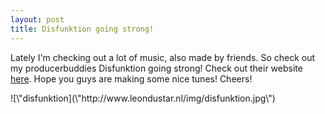 ```yaml
---
layout: post
title: Disfunktion going strong!
---
```

Lately I'm checking out a lot of music, also made by friends. So check out my producerbuddies Disfunktion going strong! Check out their website [here](\"http://www.myspace.com/disfunktion2\" "\"\""). Hope you guys are making some nice tunes! Cheers!


<div>  

<div>![\"disfunktion](\"http://www.leondustar.nl/img/disfunktion.jpg\")
</div>
<div>
<div>  

</div>
</div>
</div>